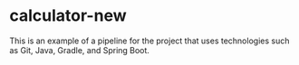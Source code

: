 # calculator-new
This is an example of a pipeline for the project that uses technologies such as Git, Java, Gradle, and Spring Boot.
